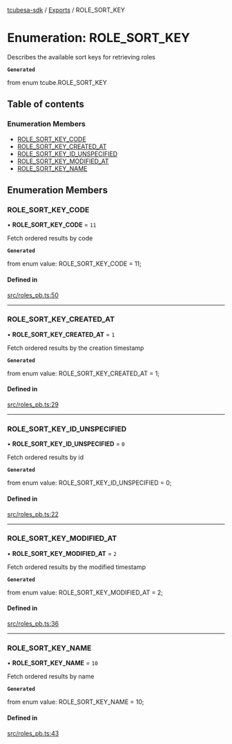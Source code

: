 [tcubesa-sdk](../README.md) / [Exports](../modules.md) / ROLE\_SORT\_KEY

# Enumeration: ROLE\_SORT\_KEY

Describes the available sort keys for retrieving roles

**`Generated`**

from enum tcube.ROLE_SORT_KEY

## Table of contents

### Enumeration Members

- [ROLE\_SORT\_KEY\_CODE](ROLE_SORT_KEY.md#role_sort_key_code)
- [ROLE\_SORT\_KEY\_CREATED\_AT](ROLE_SORT_KEY.md#role_sort_key_created_at)
- [ROLE\_SORT\_KEY\_ID\_UNSPECIFIED](ROLE_SORT_KEY.md#role_sort_key_id_unspecified)
- [ROLE\_SORT\_KEY\_MODIFIED\_AT](ROLE_SORT_KEY.md#role_sort_key_modified_at)
- [ROLE\_SORT\_KEY\_NAME](ROLE_SORT_KEY.md#role_sort_key_name)

## Enumeration Members

### ROLE\_SORT\_KEY\_CODE

• **ROLE\_SORT\_KEY\_CODE** = ``11``

Fetch ordered results by code

**`Generated`**

from enum value: ROLE_SORT_KEY_CODE = 11;

#### Defined in

[src/roles_pb.ts:50](https://github.com/TCUBEAI-TECHNOLOGIES-PRIVATE-LIMITED/ts-sdk/blob/3c64799/src/roles_pb.ts#L50)

___

### ROLE\_SORT\_KEY\_CREATED\_AT

• **ROLE\_SORT\_KEY\_CREATED\_AT** = ``1``

Fetch ordered results by the creation timestamp

**`Generated`**

from enum value: ROLE_SORT_KEY_CREATED_AT = 1;

#### Defined in

[src/roles_pb.ts:29](https://github.com/TCUBEAI-TECHNOLOGIES-PRIVATE-LIMITED/ts-sdk/blob/3c64799/src/roles_pb.ts#L29)

___

### ROLE\_SORT\_KEY\_ID\_UNSPECIFIED

• **ROLE\_SORT\_KEY\_ID\_UNSPECIFIED** = ``0``

Fetch ordered results by id

**`Generated`**

from enum value: ROLE_SORT_KEY_ID_UNSPECIFIED = 0;

#### Defined in

[src/roles_pb.ts:22](https://github.com/TCUBEAI-TECHNOLOGIES-PRIVATE-LIMITED/ts-sdk/blob/3c64799/src/roles_pb.ts#L22)

___

### ROLE\_SORT\_KEY\_MODIFIED\_AT

• **ROLE\_SORT\_KEY\_MODIFIED\_AT** = ``2``

Fetch ordered results by the modified timestamp

**`Generated`**

from enum value: ROLE_SORT_KEY_MODIFIED_AT = 2;

#### Defined in

[src/roles_pb.ts:36](https://github.com/TCUBEAI-TECHNOLOGIES-PRIVATE-LIMITED/ts-sdk/blob/3c64799/src/roles_pb.ts#L36)

___

### ROLE\_SORT\_KEY\_NAME

• **ROLE\_SORT\_KEY\_NAME** = ``10``

Fetch ordered results by name

**`Generated`**

from enum value: ROLE_SORT_KEY_NAME = 10;

#### Defined in

[src/roles_pb.ts:43](https://github.com/TCUBEAI-TECHNOLOGIES-PRIVATE-LIMITED/ts-sdk/blob/3c64799/src/roles_pb.ts#L43)
